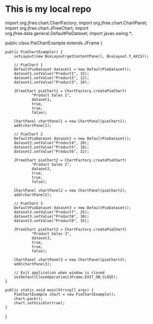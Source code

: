 # This is my local repo

import org.jfree.chart.ChartFactory;
import org.jfree.chart.ChartPanel;
import org.jfree.chart.JFreeChart;
import org.jfree.data.general.DefaultPieDataset;
import javax.swing.*;

public class PieChartExample extends JFrame {

    public PieChartExample() {
        setLayout(new BoxLayout(getContentPane(), BoxLayout.Y_AXIS));

        // PieChart 1
        DefaultPieDataset dataset1 = new DefaultPieDataset();
        dataset1.setValue("Product1", 15);
        dataset1.setValue("Product2", 12);
        dataset1.setValue("Product3", 10);

        JFreeChart pieChart1 = ChartFactory.createPieChart(
                "Product Sales 1",
                dataset1,
                true, 
                true,
                false);

        ChartPanel chartPanel1 = new ChartPanel(pieChart1);
        add(chartPanel1);

        // PieChart 2
        DefaultPieDataset dataset2 = new DefaultPieDataset();
        dataset2.setValue("Product4", 20);
        dataset2.setValue("Product5", 18);
        dataset2.setValue("Product6", 22);

        JFreeChart pieChart2 = ChartFactory.createPieChart(
                "Product Sales 2",
                dataset2,
                true, 
                true,
                false);

        ChartPanel chartPanel2 = new ChartPanel(pieChart2);
        add(chartPanel2);

        // PieChart 3
        DefaultPieDataset dataset3 = new DefaultPieDataset();
        dataset3.setValue("Product7", 25);
        dataset3.setValue("Product8", 30);
        dataset3.setValue("Product9", 35);

        JFreeChart pieChart3 = ChartFactory.createPieChart(
                "Product Sales 3",
                dataset3,
                true, 
                true,
                false);

        ChartPanel chartPanel3 = new ChartPanel(pieChart3);
        add(chartPanel3);

        // Exit application when window is closed
        setDefaultCloseOperation(JFrame.EXIT_ON_CLOSE);
    }

    public static void main(String[] args) {
        PieChartExample chart = new PieChartExample();
        chart.pack();
        chart.setVisible(true);
    }
}

